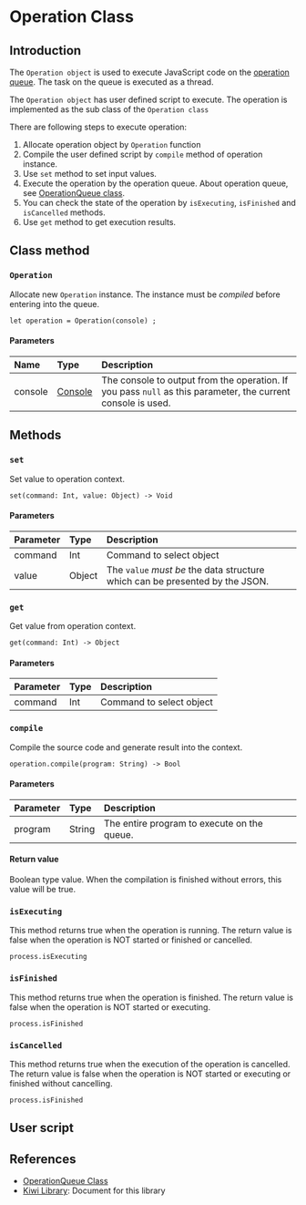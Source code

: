 # Operation Class

## Introduction
The `Operation object` is used to execute JavaScript code on the
[operation queue](https://github.com/steelwheels/KiwiScript/blob/master/KiwiLibrary/Document/Class/OperationQueue.md).
The task on the queue is executed as a thread.

The `Operation object` has user defined script to execute. The operation is implemented as the sub class of the `Operation class`

There are following steps to execute operation:

1. Allocate operation object by `Operation` function
2. Compile the user defined script by `compile` method of operation instance.
3. Use `set` method to set input values.
4. Execute the operation by the operation queue. About operation queue, see [OperationQueue class](https://github.com/steelwheels/KiwiScript/blob/master/KiwiLibrary/Document/Class/OperationQueue.md).
5. You can check the state of the operation by `isExecuting`, `isFinished` and `isCancelled` methods.
6. Use `get` method to get execution results.

## Class method
### `Operation`
Allocate new `Operation` instance. The instance must be *compiled* before entering into the queue.
````
let operation = Operation(console) ;
````

#### Parameters
|Name   |Type                  |Description                     |
|:---   |:---                  |:---                            |
|console |[Console](https://github.com/steelwheels/KiwiScript/blob/master/KiwiLibrary/Document/Class/Console.md) | The console to output from the operation. If you pass `null` as this parameter, the current console is used. |

## Methods
### `set`
Set value to operation context.
````
set(command: Int, value: Object) -> Void
````

#### Parameters
|Parameter  |Type     |Description          |
|:---       |:---     |:---                 |
|command    |Int      |Command to select object |
|value      |Object   |The `value` _must be_ the data structure which can be presented by the JSON.|

### `get`
Get value from operation context.
````
get(command: Int) -> Object
````

#### Parameters
|Parameter  |Type     |Description          |
|:---       |:---     |:---                 |
|command    |Int      |Command to select object |

### `compile`
Compile the source code and generate result into the context.
````
operation.compile(program: String) -> Bool
````

#### Parameters
|Parameter  |Type     |Description          |
|:---       |:---     |:---                 |
|program    |String   |The entire program to execute on the queue. |

#### Return value
Boolean type value.
When the compilation is finished without errors,
this value will be true.

### `isExecuting`
This method returns true when the operation is running.
The return value is false when the operation is NOT started or finished or cancelled.
````
process.isExecuting
````

### `isFinished`
This method returns true when the operation is finished.
The return value is false when the operation is NOT started or executing.
````
process.isFinished
````

### `isCancelled`
This method returns true when the execution of the operation is cancelled. The return value is false when the operation is NOT started or executing or finished without cancelling.
````
process.isFinished
````

## User script

## References
* [OperationQueue Class](https://github.com/steelwheels/KiwiScript/blob/master/KiwiLibrary/Document/Class/OperationQueue.md)
* [Kiwi Library](https://github.com/steelwheels/KiwiScript/blob/master/KiwiLibrary/Document/Library.md): Document for this library
